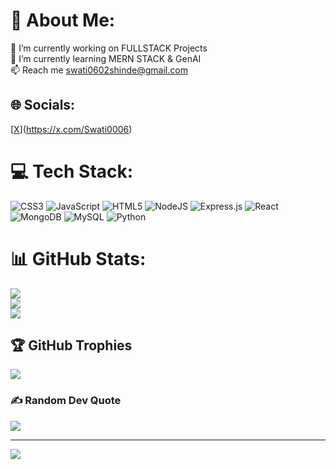 # 💫 About Me:
🔭 I’m currently working on FULLSTACK Projects <br>🌱 I’m currently learning MERN STACK & GenAI<br>📫 Reach me swati0602shinde@gmail.com


## 🌐 Socials:
[[X](https://img.shields.io/badge/X-black.svg?logo=X&logoColor=white)](https://x.com/Swati0006) 

# 💻 Tech Stack:
![CSS3](https://img.shields.io/badge/css3-%231572B6.svg?style=for-the-badge&logo=css3&logoColor=white) ![JavaScript](https://img.shields.io/badge/javascript-%23323330.svg?style=for-the-badge&logo=javascript&logoColor=%23F7DF1E) ![HTML5](https://img.shields.io/badge/html5-%23E34F26.svg?style=for-the-badge&logo=html5&logoColor=white) ![NodeJS](https://img.shields.io/badge/node.js-6DA55F?style=for-the-badge&logo=node.js&logoColor=white) ![Express.js](https://img.shields.io/badge/express.js-%23404d59.svg?style=for-the-badge&logo=express&logoColor=%2361DAFB) ![React](https://img.shields.io/badge/react-%2320232a.svg?style=for-the-badge&logo=react&logoColor=%2361DAFB) ![MongoDB](https://img.shields.io/badge/MongoDB-%234ea94b.svg?style=for-the-badge&logo=mongodb&logoColor=white) ![MySQL](https://img.shields.io/badge/mysql-4479A1.svg?style=for-the-badge&logo=mysql&logoColor=white) ![Python](https://img.shields.io/badge/python-3670A0?style=for-the-badge&logo=python&logoColor=ffdd54)
# 📊 GitHub Stats:
![](https://github-readme-stats.vercel.app/api?username=SWATI0602&theme=dark&hide_border=false&include_all_commits=true&count_private=true)<br/>
![](https://github-readme-streak-stats.herokuapp.com/?user=SWATI0602&theme=dark&hide_border=false)<br/>
![](https://github-readme-stats.vercel.app/api/top-langs/?username=SWATI0602&theme=dark&hide_border=false&include_all_commits=true&count_private=true&layout=compact)

## 🏆 GitHub Trophies
![](https://github-profile-trophy.vercel.app/?username=SWATI0602&theme=radical&no-frame=false&no-bg=false&margin-w=4)

### ✍️ Random Dev Quote
![](https://quotes-github-readme.vercel.app/api?type=horizontal&theme=radical)

---
[![](https://visitcount.itsvg.in/api?id=SWATI0602&icon=0&color=0)](https://visitcount.itsvg.in)

<!-- Proudly created with GPRM ( https://gprm.itsvg.in ) -->
